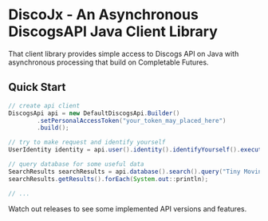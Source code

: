# DiscoJx - An Asynchronous DiscogsAPI Java Client Library

That client library provides simple access to Discogs API on Java with asynchronous processing that build on Completable Futures.

## Quick Start

```java
// create api client
DiscogsApi api = new DefaultDiscogsApi.Builder()
        .setPersonalAccessToken("your_token_may_placed_here")
        .build(); 

// try to make request and identify yourself
UserIdentity identity = api.user().identity().identifyYourself().executeAsync().join().entity();

// query database for some useful data
SearchResults searchResults = api.database().search().query("Tiny Moving Parts").build().executeAsync().join().entity();
searchResults.getResults().forEach(System.out::println);

// ...
```

Watch out releases to see some implemented API versions and features.
